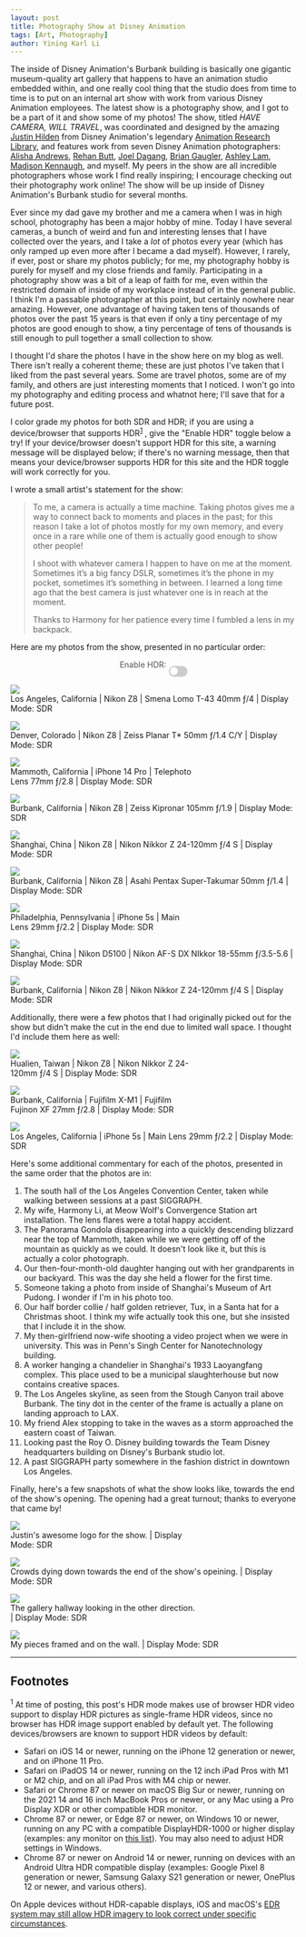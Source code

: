 ```yaml
---
layout: post
title: Photography Show at Disney Animation
tags: [Art, Photography]
author: Yining Karl Li
---
```


<div markdown="0">

<style type="text/css" rel="stylesheet">
/* The switch - the box around the slider */
.switch {
  position: relative;
  display: inline-block;
  width: 33px;
  height: 18.7px;
}

/* Hide default HTML checkbox */
.switch input {
  opacity: 0;
  width: 0;
  height: 0;
}

/* The slider */
.slider {
  position: absolute;
  cursor: pointer;
  top: 0;
  left: 0;
  right: 0;
  bottom: 0;
  background-color: #ccc;
  -webkit-transition: .4s;
  transition: .4s;
}

.slider:before {
  position: absolute;
  content: "";
  height: 14.3px;
  width: 14.3px;
  left: 2.2px;
  bottom: 2.2px;
  background-color: white;
  -webkit-transition: .4s;
  transition: .4s;
}

input:checked + .slider {
  background-color: #43b556;
}

input:focus + .slider {
  box-shadow: 0 0 1px #43b556;
}

input:checked + .slider:before {
  -webkit-transform: translateX(14.3px);
  -ms-transform: translateX(14.3px);
  transform: translateX(14.3px);
}

/* Rounded sliders */
.slider.round {
  border-radius:18.7px;
}

.slider.round:before {
  border-radius: 50%;
}

.hdr-unsupported-warning {
    color: #555555;
    padding-left: 15px;
    padding-right: 15px;
    text-align: center;
    display: block;
    width: 65%;
    margin: 5px auto;
}

.hdr-switch {
    color: #555555;
    padding-left: 15px;
    padding-right: 15px;
    text-align: center;
    display: block;
    margin: 5px auto;
}

</style>


<script type="text/javascript" src="/includes/js/jquery.min.js"></script>
<script type="text/javascript">
    function toggleHDR()
    {
        if ($('.hdr_toggle').is(":checked")) {  
            $(".hdr").show();
            $(".sdr").hide();
        } else {
            $(".hdr").hide();
            $(".sdr").show();
        }
    }

    function checkHDR()
    {
        if (window.matchMedia("(dynamic-range: high)").matches) {
            $(".hdr-unsupported-warning").hide();
        } else {
            $(".hdr-unsupported-warning").show();
        }
    }

    setInterval(function() {
        checkHDR();
    }, 2000);

    $(document).ready(function() {
        checkHDR();
    });
</script>

</div>
<div markdown="1">

The inside of Disney Animation's Burbank building is basically one gigantic museum-quality art gallery that happens to have an animation studio embedded within, and one really cool thing that the studio does from time to time is to put on an internal art show with work from various Disney Animation employees.
The latest show is a photography show, and I got to be a part of it and show some of my photos!
The show, titled _HAVE CAMERA, WILL TRAVEL_, was coordinated and designed by the amazing [Justin Hilden](https://www.justinhilden.com/) from Disney Animation's legendary [Animation Research Library](https://disneyanimation.com/team/arl-ink-paint/), and features work from seven Disney Animation photographers: [Alisha Andrews](https://www.instagram.com/lish_eye_photography/), [Rehan Butt](https://rehanbutt.com/photography), [Joel Dagang](https://www.instagram.com/joel.dagang/), [Brian Gaugler](https://www.instagram.com/photaugler), [Ashley Lam](https://www.ashleylam.com), [Madison Kennaugh](https://www.linkedin.com/in/madison-kennaugh), and myself.
My peers in the show are all incredible photographers whose work I find really inspiring; I encourage checking out their photography work online!
The show will be up inside of Disney Animation's Burbank studio for several months.

Ever since my dad gave my brother and me a camera when I was in high school, photography has been a major hobby of mine.
Today I have several cameras, a bunch of weird and fun and interesting lenses that I have collected over the years, and I take a _lot_ of photos every year (which has only ramped up even more after I became a dad myself).
However, I rarely, if ever, post or share my photos publicly; for me, my photography hobby is purely for myself and my close friends and family.
Participating in a photography show was a bit of a leap of faith for me, even within the restricted domain of inside of my workplace instead of in the general public.
I think I'm a passable photographer at this point, but certainly nowhere near amazing.
However, one advantage of having taken tens of thousands of photos over the past 15 years is that even if only a tiny percentage of my photos are good enough to show, a tiny percentage of tens of thousands is still enough to pull together a small collection to show.

I thought I'd share the photos I have in the show here on my blog as well.
There isn't really a coherent theme; these are just photos I've taken that I liked from the past several years.
Some are travel photos, some are of my family, and others are just interesting moments that I noticed.
I won't go into my photography and editing process and whatnot here; I'll save that for a future post.

I color grade my photos for both SDR and HDR; if you are using a device/browser that supports HDR<sup>[1](#2025-05-11-photoshow-footnote-1)</sup> , give the "Enable HDR" toggle below a try!
If your device/browser doesn't support HDR for this site, a warning message will be displayed below; if there's no warning message, then that means your device/browser supports HDR for this site and the HDR toggle will work correctly for you.

I wrote a small artist's statement for the show:

> To me, a camera is actually a time machine. Taking photos gives me a way to connect back to moments and places in the past; for this reason I take a lot of photos mostly for my own memory, and every once in a rare while one of them is actually good enough to show other people!
>
> I shoot with whatever camera I happen to have on me at the moment. Sometimes it’s a big fancy DSLR, sometimes it’s the phone in my pocket, sometimes it’s something in between. I learned a long time ago that the best camera is just whatever one is in reach at the moment. 
>
> Thanks to Harmony for her patience every time I fumbled a lens in my backpack.

Here are my photos from the show, presented in no particular order:

<div class="hdr-unsupported-warning" style="display: none">
    <p>
    Warning: Your device/display/browser are not reporting HDR support for this website. Enabling HDR below may produce unexpected results; sticking with SDR (HDR not enabled) is recommended for your current device/display/browser.
    </p>
</div>

<p>
<div class='hdr-switch'>
    Enable HDR: <label class="switch">
    <input type="checkbox" class="hdr_toggle" name="hdr_toggle" value="1" onchange="toggleHDR()">
    <span class="slider round"></span> 
    </label>
</div>
</p>

<p>
<div class="sdr">
    <a href="{{site.url}}/content/images/2025/May/wdas-photoshow/wdas-photoshow-02.jpg"><img src="{{site.url}}/content/images/2025/May/wdas-photoshow/wdas-photoshow-02.jpg" /></a>
    <div class="figcaption">
        <span>
            Los Angeles, California | Nikon Z8 | Smena Lomo T-43 40mm ƒ/4 | Display Mode: SDR
        </span>
    </div>
</div>
<div class="hdr" style="display: none">
    <video autoplay muted loop playsinline>
        <source src="{{site.url}}/content/images/2025/May/wdas-photoshow/wdas-photoshow-02.mp4" type="video/mp4">
    </video>
    <div class="figcaption">
        <span>
            Los Angeles, California | Nikon Z8 | Smena Lomo T-43 40mm ƒ/4 | Display Mode: HDR
        </span>
    </div>
</div>
</p>

<p>
<div class="sdr">
    <a href="{{site.url}}/content/images/2025/May/wdas-photoshow/wdas-photoshow-01.jpg"><img src="{{site.url}}/content/images/2025/May/wdas-photoshow/wdas-photoshow-01.jpg" /></a>
    <div class="figcaption">
        <span>
            Denver, Colorado | Nikon Z8 | Zeiss Planar T* 50mm ƒ/1.4 C/Y | Display Mode: SDR
        </span>
    </div>
</div>
<div class="hdr" style="display: none">
    <video autoplay muted loop playsinline>
        <source src="{{site.url}}/content/images/2025/May/wdas-photoshow/wdas-photoshow-01.mp4" type="video/mp4">
    </video>
    <div class="figcaption">
        <span>
            Denver, Colorado | Nikon Z8 | Zeiss Planar T* 50mm ƒ/1.4 C/Y | Display Mode: HDR
        </span>
    </div>
</div>
</p>

<p>
<div class="sdr">
    <a href="{{site.url}}/content/images/2025/May/wdas-photoshow/wdas-photoshow-03.jpg"><img src="{{site.url}}/content/images/2025/May/wdas-photoshow/wdas-photoshow-03.jpg" style="max-width: 66%" /></a>
    <div class="figcaption" style="max-width: 66%">
        <span>
            Mammoth, California | iPhone 14 Pro | Telephoto Lens 77mm ƒ/2.8 | Display Mode: SDR
        </span>
    </div>
</div>
<div class="hdr" style="display: none">
    <video autoplay muted loop playsinline  style="max-width: 66%" >
        <source src="{{site.url}}/content/images/2025/May/wdas-photoshow/wdas-photoshow-03.mp4" type="video/mp4">
    </video>
    <div class="figcaption" style="max-width: 66%">
        <span>
            Mammoth, California | iPhone 14 Pro | Telephoto Lens 77mm ƒ/2.8 | Display Mode: HDR
        </span>
    </div>
</div>
</p>

<p>
<div class="sdr">
    <a href="{{site.url}}/content/images/2025/May/wdas-photoshow/wdas-photoshow-04.jpg"><img src="{{site.url}}/content/images/2025/May/wdas-photoshow/wdas-photoshow-04.jpg"/></a>
    <div class="figcaption">
        <span>
            Burbank, California | Nikon Z8 | Zeiss Kipronar 105mm ƒ/1.9 | Display Mode: SDR
        </span>
    </div>
</div>
<div class="hdr" style="display: none">
    <video autoplay muted loop playsinline>
        <source src="{{site.url}}/content/images/2025/May/wdas-photoshow/wdas-photoshow-04.mp4" type="video/mp4">
    </video>
    <div class="figcaption">
        <span>
            Burbank, California | Nikon Z8 | Zeiss Kipronar 105mm ƒ/1.9 | Display Mode: HDR
        </span>
    </div>
</div>
</p>

<p>
<div class="sdr">
    <a href="{{site.url}}/content/images/2025/May/wdas-photoshow/wdas-photoshow-05.jpg"><img src="{{site.url}}/content/images/2025/May/wdas-photoshow/wdas-photoshow-05.jpg"/></a>
    <div class="figcaption">
        <span>
            Shanghai, China | Nikon Z8 | Nikon Nikkor Z 24-120mm ƒ/4 S | Display Mode: SDR
        </span>
    </div>
</div>
<div class="hdr" style="display: none">
    <video autoplay muted loop playsinline>
        <source src="{{site.url}}/content/images/2025/May/wdas-photoshow/wdas-photoshow-05.mp4" type="video/mp4">
    </video>
    <div class="figcaption">
        <span>
            Shanghai, China | Nikon Z8 | Nikon Nikkor Z 24-120mm ƒ/4 S | Display Mode: HDR
        </span>
    </div>
</div>
</p>

<p>
<div class="sdr">
    <a href="{{site.url}}/content/images/2025/May/wdas-photoshow/wdas-photoshow-07.jpg"><img src="{{site.url}}/content/images/2025/May/wdas-photoshow/wdas-photoshow-07.jpg"/></a>
    <div class="figcaption">
        <span>
            Burbank, California | Nikon Z8 | Asahi Pentax Super-Takumar 50mm ƒ/1.4 | Display Mode: SDR
        </span>
    </div>
</div>
<div class="hdr" style="display: none">
    <video autoplay muted loop playsinline>
        <source src="{{site.url}}/content/images/2025/May/wdas-photoshow/wdas-photoshow-07.mp4" type="video/mp4">
    </video>
    <div class="figcaption">
        <span>
            Burbank, California | Nikon Z8 | Asahi Pentax Super-Takumar 50mm ƒ/1.4 | Display Mode: HDR
        </span>
    </div>
</div>
</p>

<p>
<div class="sdr">
    <a href="{{site.url}}/content/images/2025/May/wdas-photoshow/wdas-photoshow-08.jpg"><img src="{{site.url}}/content/images/2025/May/wdas-photoshow/wdas-photoshow-08.jpg" style="max-width: 66%" /></a>
    <div class="figcaption" style="max-width: 66%">
        <span>
            Philadelphia, Pennsylvania | iPhone 5s | Main Lens 29mm ƒ/2.2 | Display Mode: SDR
        </span>
    </div>
</div>
<div class="hdr" style="display: none">
    <video autoplay muted loop playsinline  style="max-width: 66%" >
        <source src="{{site.url}}/content/images/2025/May/wdas-photoshow/wdas-photoshow-08.mp4" type="video/mp4">
    </video>
    <div class="figcaption" style="max-width: 66%">
        <span>
            Philadelphia, Pennsylvania | iPhone 5s | Main Lens 29mm ƒ/2.2 | Display Mode: HDR
        </span>
    </div>
</div>
</p>

<p>
<div class="sdr">
    <a href="{{site.url}}/content/images/2025/May/wdas-photoshow/wdas-photoshow-06.jpg"><img src="{{site.url}}/content/images/2025/May/wdas-photoshow/wdas-photoshow-06.jpg"/></a>
    <div class="figcaption">
        <span>
            Shanghai, China | Nikon D5100 | Nikon AF-S DX NIkkor 18-55mm ƒ/3.5-5.6 | Display Mode: SDR
        </span>
    </div>
</div>
<div class="hdr" style="display: none">
    <video autoplay muted loop playsinline>
        <source src="{{site.url}}/content/images/2025/May/wdas-photoshow/wdas-photoshow-06.mp4" type="video/mp4">
    </video>
    <div class="figcaption">
        <span>
            Shanghai, China | Nikon D5100 | Nikon AF-S DX NIkkor 18-55mm ƒ/3.5-5.6 | Display Mode: HDR
        </span>
    </div>
</div>
</p>

<p>
<div class="sdr">
    <a href="{{site.url}}/content/images/2025/May/wdas-photoshow/wdas-photoshow-09.jpg"><img src="{{site.url}}/content/images/2025/May/wdas-photoshow/wdas-photoshow-09.jpg"/></a>
    <div class="figcaption">
        <span>
            Burbank, California | Nikon Z8 | Nikon Nikkor Z 24-120mm ƒ/4 S | Display Mode: SDR
        </span>
    </div>
</div>
<div class="hdr" style="display: none">
    <video autoplay muted loop playsinline>
        <source src="{{site.url}}/content/images/2025/May/wdas-photoshow/wdas-photoshow-09.mp4" type="video/mp4">
    </video>
    <div class="figcaption">
        <span>
            Burbank, California | Nikon Z8 | Nikon Nikkor Z 24-120mm ƒ/4 S | Display Mode: HDR
        </span>
    </div>
</div>
</p>

Additionally, there were a few photos that I had originally picked out for the show but didn't make the cut in the end due to limited wall space.
I thought I'd include them here as well:

<p>
<div class="sdr">
    <a href="{{site.url}}/content/images/2025/May/wdas-photoshow/wdas-photoshow-11.jpg"><img src="{{site.url}}/content/images/2025/May/wdas-photoshow/wdas-photoshow-11.jpg" style="max-width: 66%" /></a>
    <div class="figcaption" style="max-width: 66%">
        <span>
            Hualien, Taiwan | Nikon Z8 | Nikon Nikkor Z 24-120mm ƒ/4 S | Display Mode: SDR
        </span>
    </div>
</div>
<div class="hdr" style="display: none">
    <video autoplay muted loop playsinline  style="max-width: 66%" >
        <source src="{{site.url}}/content/images/2025/May/wdas-photoshow/wdas-photoshow-11.mp4" type="video/mp4">
    </video>
    <div class="figcaption" style="max-width: 66%">
        <span>
            Hualien, Taiwan | Nikon Z8 | Nikon Nikkor Z 24-120mm ƒ/4 S | Display Mode: HDR
        </span>
    </div>
</div>
</p>

<p>
<div class="sdr">
    <a href="{{site.url}}/content/images/2025/May/wdas-photoshow/wdas-photoshow-12.jpg"><img src="{{site.url}}/content/images/2025/May/wdas-photoshow/wdas-photoshow-12.jpg" style="max-width: 66%" /></a>
    <div class="figcaption" style="max-width: 66%">
        <span>
            Burbank, California | Fujifilm X-M1 | Fujifilm Fujinon XF 27mm ƒ/2.8 | Display Mode: SDR
        </span>
    </div>
</div>
<div class="hdr" style="display: none">
    <video autoplay muted loop playsinline  style="max-width: 66%" >
        <source src="{{site.url}}/content/images/2025/May/wdas-photoshow/wdas-photoshow-12.mp4" type="video/mp4">
    </video>
    <div class="figcaption" style="max-width: 66%">
        <span>
            Burbank, California | Fujifilm X-M1 | Fujifilm Fujinon XF 27mm ƒ/2.8 | Display Mode: HDR
        </span>
    </div>
</div>
</p>

<p>
<div class="sdr">
    <a href="{{site.url}}/content/images/2025/May/wdas-photoshow/wdas-photoshow-10.jpg"><img src="{{site.url}}/content/images/2025/May/wdas-photoshow/wdas-photoshow-10.jpg" /></a>
    <div class="figcaption" >
        <span>
            Los Angeles, California | iPhone 5s | Main Lens 29mm ƒ/2.2 | Display Mode: SDR
        </span>
    </div>
</div>
<div class="hdr" style="display: none">
    <video autoplay muted loop playsinline>
        <source src="{{site.url}}/content/images/2025/May/wdas-photoshow/wdas-photoshow-10.mp4" type="video/mp4">
    </video>
    <div class="figcaption">
        <span>
            Los Angeles, California | iPhone 5s | Main Lens 29mm ƒ/2.2 | Display Mode: HDR
        </span>
    </div>
</div>
</p>

Here's some additional commentary for each of the photos, presented in the same order that the photos are in:

1. The south hall of the Los Angeles Convention Center, taken while walking between sessions at a past SIGGRAPH.
2. My wife, Harmony Li, at Meow Wolf's Convergence Station art installation. The lens flares were a total happy accident.
3. The Panorama Gondola disappearing into a quickly descending blizzard near the top of Mammoth, taken while we were getting off of the mountain as quickly as we could. It doesn't look like it, but this is actually a color photograph.
4. Our then-four-month-old daughter hanging out with her grandparents in our backyard. This was the day she held a flower for the first time.
5. Someone taking a photo from inside of Shanghai's Museum of Art Pudong. I wonder if I'm in his photo too.
6. Our half border collie / half golden retriever, Tux, in a Santa hat for a Christmas shoot. I think my wife actually took this one, but she insisted that I include it in the show.
7. My then-girlfriend now-wife shooting a video project when we were in university. This was in Penn's Singh Center for Nanotechnology building.
8. A worker hanging a chandelier in Shanghai's 1933 Laoyangfang complex. This place used to be a municipal slaughterhouse but now contains creative spaces.
9. The Los Angeles skyline, as seen from the Stough Canyon trail above Burbank. The tiny dot in the center of the frame is actually a plane on landing approach to LAX.
10. My friend Alex stopping to take in the waves as a storm approached the eastern coast of Taiwan.
11. Looking past the Roy O. Disney building towards the Team Disney headquarters building on Disney's Burbank studio lot.
12. A past SIGGRAPH party somewhere in the fashion district in downtown Los Angeles.

Finally, here's a few snapshots of what the show looks like, towards the end of the show's opening.
The opening had a great turnout; thanks to everyone that came by!


<p>
<div class="sdr">
    <a href="{{site.url}}/content/images/2025/May/wdas-photoshow/show-opening-02.jpg"><img src="{{site.url}}/content/images/2025/May/wdas-photoshow/show-opening-02.jpg" style="max-width: 66%" /></a>
    <div class="figcaption" style="max-width: 66%">
        <span>
            Justin's awesome logo for the show. | Display Mode: SDR
        </span>
    </div>
</div>
<div class="hdr" style="display: none">
    <video autoplay muted loop playsinline  style="max-width: 66%" >
        <source src="{{site.url}}/content/images/2025/May/wdas-photoshow/show-opening-02.mp4" type="video/mp4">
    </video>
    <div class="figcaption" style="max-width: 66%">
        <span>
            Justin's awesome logo for the show. | Display Mode: HDR
        </span>
    </div>
</div>
</p>

<p>
<div class="sdr">
    <a href="{{site.url}}/content/images/2025/May/wdas-photoshow/show-opening-03.jpg"><img src="{{site.url}}/content/images/2025/May/wdas-photoshow/show-opening-03.jpg"/></a>
    <div class="figcaption">
        <span>
            Crowds dying down towards the end of the show's opeining. | Display Mode: SDR
        </span>
    </div>
</div>
<div class="hdr" style="display: none">
    <video autoplay muted loop playsinline>
        <source src="{{site.url}}/content/images/2025/May/wdas-photoshow/show-opening-03.mp4" type="video/mp4">
    </video>
    <div class="figcaption">
        <span>
            Crowds dying down towards the end of the show's opeining. | Display Mode: HDR
        </span>
    </div>
</div>
</p>

<p>
<div class="sdr">
    <a href="{{site.url}}/content/images/2025/May/wdas-photoshow/show-opening-01.jpg"><img src="{{site.url}}/content/images/2025/May/wdas-photoshow/show-opening-01.jpg" style="max-width: 66%" /></a>
    <div class="figcaption" style="max-width: 66%">
        <span>
            The gallery hallway looking in the other direction. | Display Mode: SDR
        </span>
    </div>
</div>
<div class="hdr" style="display: none">
    <video autoplay muted loop playsinline  style="max-width: 66%" >
        <source src="{{site.url}}/content/images/2025/May/wdas-photoshow/show-opening-01.mp4" type="video/mp4">
    </video>
    <div class="figcaption" style="max-width: 66%">
        <span>
            The gallery hallway looking in the other direction. | Display Mode: HDR
        </span>
    </div>
</div>
</p>


<p>
<div class="sdr">
    <a href="{{site.url}}/content/images/2025/May/wdas-photoshow/show-opening-04.jpg"><img src="{{site.url}}/content/images/2025/May/wdas-photoshow/show-opening-04.jpg"/></a>
    <div class="figcaption">
        <span>
            My pieces framed and on the wall. | Display Mode: SDR
        </span>
    </div>
</div>
<div class="hdr" style="display: none">
    <video autoplay muted loop playsinline>
        <source src="{{site.url}}/content/images/2025/May/wdas-photoshow/show-opening-04.mp4" type="video/mp4">
    </video>
    <div class="figcaption">
        <span>
            My pieces framed and on the wall. | Display Mode: HDR
        </span>
    </div>
</div>
</p>


---

## Footnotes

<div id="2025-05-11-photoshow-footnote-1">
</div>
<sup>1</sup> At time of posting, this post's HDR mode makes use of browser HDR video support to display HDR pictures as single-frame HDR videos, since no browser has HDR image support enabled by default yet. The following devices/browsers are known to support HDR videos by default:

* Safari on iOS 14 or newer, running on the iPhone 12 generation or newer, and on iPhone 11 Pro.
* Safari on iPadOS 14 or newer, running on the 12 inch iPad Pros with M1 or M2 chip, and on all iPad Pros with M4 chip or newer.
* Safari or Chrome 87 or newer on macOS Big Sur or newer, running on the 2021 14 and 16 inch MacBook Pros or newer, or any Mac using a Pro Display XDR or other compatible HDR monitor.
* Chrome 87 or newer, or Edge 87 or newer, on Windows 10 or newer, running on any PC with a compatible DisplayHDR-1000 or higher display (examples: any monitor on [this list](https://www.displayninja.com/hdr-monitor-list/)). You may also need to adjust HDR settings in Windows.
* Chrome 87 or newer on Android 14 or newer, running on devices with an Android Ultra HDR compatible display (examples: Google Pixel 8 generation or newer, Samsung Galaxy S21 generation or newer, OnePlus 12 or newer, and various others).

On Apple devices without HDR-capable displays, iOS and macOS's [EDR system may still allow HDR imagery to look correct under specific circumstances](https://prolost.com/blog/edr).